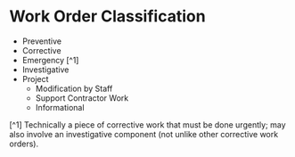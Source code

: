 # Work Order Classification

* Preventive
* Corrective
* Emergency [^1]
* Investigative
* Project
    * Modification by Staff
    * Support Contractor Work
    * Informational

[^1] Technically a piece of corrective work that must be done urgently; may also involve an investigative component (not unlike other corrective work orders).